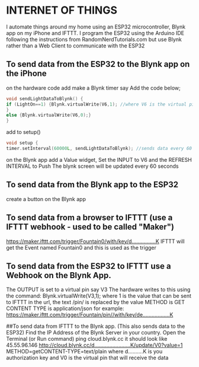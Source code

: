 
# INTERNET OF THINGS
I automate things around my home using an ESP32 microcontroller, Blynk app on my iPhone and IFTTT.
I program the ESP32 using the Arduino IDE following the instructions from RandomNerdTutorials.com but use Blynk rather than a Web Client to communicate with the ESP32


## To send data from the ESP32 to the Blynk app on the iPhone
on the hardware code add
make a Blynk timer say
Add the code below;
```C
void sendLightDataToBlynk() {
if (LightOn==1) {Blynk.virtualWrite(V6,1); //where V6 is the virtual pin being written to and 1 is the value being written
}
else {Blynk.virtualWrite(V6,0);}
}
```
add to setup()
```C
void setup {
timer.setInterval(60000L, sendLightDataToBlynk); //sends data every 60 seconds
```
on the Blynk app add a Value widget, Set the INPUT to V6 and the REFRESH INTERVAL to Push
The blynk screen will be updated every 60 seconds

## To send data from the Blynk app to the ESP32
create a button on the Blynk app  

## To send data from a browser to IFTTT (use a IFTTT webhook - used to be called "Maker")
https://maker.ifttt.com/trigger/Fountain0/with/key/d................K
IFTTT will get the Event named Fountain0 and this is used as the trigger

## To send data from the ESP32 to IFTTT use a Webhook on the Blynk App.
The OUTPUT is set to a virtual pin say V3
The hardware writes to this using the command: Blynk.virtualWrite(V3,1); where 1 is the value that can be sent to IFTTT in the url, the text /pin/ is replaced by the value
METHOD is GET
CONTENT TYPE is application/json
for example:  https://maker.ifttt.com/trigger/Fountain/pin//with/key/de..................K

##To send data from IFTTT to the Blynk app. (This also sends data to the ESP32)
Find the IP Address of the Blynk Server in your country.  Open the Terminal (or Run command) ping cloud.blynk.cc  it should look like  45.55.96.146
http://cloud.blynk.cc/d........................K/update/V0?value=1
METHOD=getCONTENT-TYPE=text/plain    where d..........K is you authorization key    and V0 is the virtual pin that will receive the data

